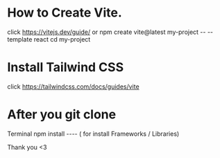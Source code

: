 # How to Create Vite.
click https://vitejs.dev/guide/ or
npm create vite@latest my-project -- --template react
cd my-project

# Install Tailwind CSS 
click https://tailwindcss.com/docs/guides/vite 

# After you git clone 
Terminal 
npm install  ---- ( for install Frameworks / Libraries)

Thank you <3
